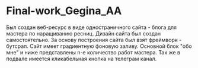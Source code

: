 # Final-work_Gegina_AA
Был создан веб-ресурс в виде одностраничного сайта - блога для мастера по наращиванию ресниц. 
Дизайн сайта был создан самостоятельно. За основу построения сайта был взят фреймворк - бутсрап.
Сайт имеет градиентную фоновую заливу. Основной блок "обо мне" и ниже представлены n-е количество работ мастера. 
Так же в подвале имеется кликабельная кнопка на телеграм канал.
